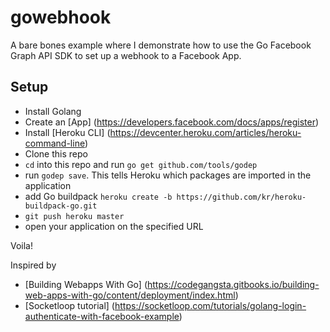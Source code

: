 # gowebhook
A bare bones example where I demonstrate how to use the Go Facebook Graph API SDK to set up a webhook to a Facebook App.

## Setup
+ Install Golang
+ Create an [App] (https://developers.facebook.com/docs/apps/register)
+ Install [Heroku CLI] (https://devcenter.heroku.com/articles/heroku-command-line)
+ Clone this repo
+ `cd` into this repo and run `go get github.com/tools/godep`
+ run `godep save`. This tells Heroku which packages are imported in the application
+ add Go buildpack `heroku create -b https://github.com/kr/heroku-buildpack-go.git`
+ `git push heroku master`
+ open your application on the specified URL

Voila!

Inspired by
+ [Building Webapps With Go] (https://codegangsta.gitbooks.io/building-web-apps-with-go/content/deployment/index.html)
+ [Socketloop tutorial] (https://socketloop.com/tutorials/golang-login-authenticate-with-facebook-example)



